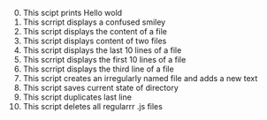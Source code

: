 0. This scipt prints Hello wold
1. This scrript displays a confused smiley
2. This script displays the content of a file
3. This script displays content of two files
4. This script displays the last 10 lines of a file
5. This scrript displays the first 10 lines of a file
6. This scrript displays the third line of a file 
7. This script creates an irregularly named file and adds a new text
8. This script saves current state of directory
9. This script duplicates last line
10. This script deletes all regularrr .js files 
